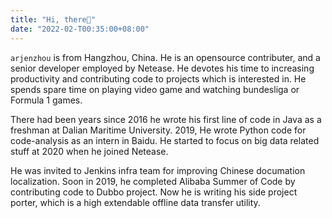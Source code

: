 ```yaml
---
title: "Hi, there👋"
date: "2022-02-T00:35:00+08:00"
---
```


`arjenzhou` is from Hangzhou, China. He is an opensource contributer, and a senior developer employed by Netease. He devotes his time to increasing productivity and contributing code to projects which is interested in. He spends spare time on playing video game and watching bundesliga or Formula 1 games.

There had been years since 2016 he wrote his first line of code in Java as a freshman at Dalian Maritime University. 2019, He wrote Python code for code-analysis as an intern in Baidu. He started to focus on big data related stuff at 2020 when he joined Netease.

He was invited to Jenkins infra team for improving Chinese documation localization. Soon in 2019, he completed Alibaba Summer of Code by contributing code to Dubbo project. Now he is writing his side project porter, which is a high extendable offline data transfer utility.